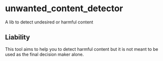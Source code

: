 # unwanted_content_detector
A lib to detect undesired or harmful content

## Liability

This tool aims to help you to detect harmful content but it is not meant to be used as the final decision maker alone. 
